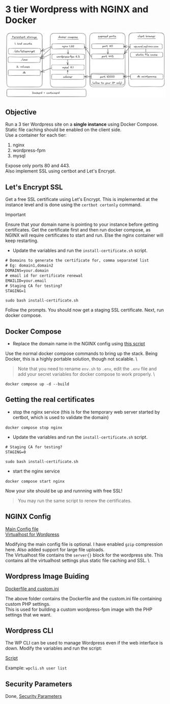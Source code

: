 # 3 tier Wordpress with NGINX and Docker

![Architecture](arch/architecture.png)

## Objective

Run a 3 tier Wordpress site on a **single instance** using Docker Compose. Static file caching should be enabled on the client side. \
Use a container for each tier:

1. nginx
2. wordpress-fpm
3. mysql

Expose only ports 80 and 443. \
Also implement SSL using certbot and Let's Encrypt.

## Let's Encrypt SSL

Get a free SSL certificate using Let's Encrypt. This is implemented at the instance level and is done using the `certbot certonly` command.

> [!IMPORTANT]
> Ensure that your domain name is pointing to your instance before getting certificates.
> Get the certificate first and then run docker compose, as NGINX will require certificates to start and run. Else the nginx container will keep restarting.

- Update the variables and run the `install-certificate.sh` script.

```shell
# Domains to generate the certificate for, comma separated list
# Eg: domain1,domain2
DOMAINS=your.domain
# email id for certificate renewal
EMAILID=your.email
# Staging CA for testing?
STAGING=1
```

```shell
sudo bash install-certificate.sh
```

Follow the prompts. You should now get a staging SSL certificate. Next, run docker compose.

## Docker Compose

- Replace the domain name in the NGINX config using [this script](nginx/replace-domain.sh)

Use the normal docker compose commands to bring up the stack. Being Docker, this is a highly portable solution, though not scalable. \

> Note that you need to rename `env.sh` to `.env`, edit the `.env` file and add your secret variables for docker compose to work properly. \

```
docker compose up -d --build
```

## Getting the real certificates

- stop the nginx service (this is for the temporary web server started by certbot, which is used to validate the domain)

`docker compose stop nginx`

- Update the variables and run the `install-certificate.sh` script.

```shell
# Staging CA for testing?
STAGING=0
```

```shell
sudo bash install-certificate.sh
```

- start the nginx service

`docker compose start nginx`

Now your site should be up and runnning with free SSL!

> You may run the same script to renew the certificates.

## NGINX Config

[Main Config file](nginx/nginx.conf) \
[Virtualhost for Wordpress](nginx/wp.conf)

Modifying the main config file is optional. I have enabled `gzip` compression here. Also added support for large file uploads. \
The Virtualhost file contains the `server{}` block for the wordpress site. This contains all the virtualhost settings plus static file caching and SSL. \

## Wordpress Image Buiding

[Dockerfile and custom.ini](wp)

The above folder contains the Dockerfile and the custom.ini file containing custom PHP settings. \
This is used for building a custom wordpress-fpm image with the PHP settings that we want.

## Wordpress CLI

The WP CLI can be used to manage Wordpress even if the web interface is down. Modify the variables and run the script:

[Script](wpcli.sh)

Example: `wpcli.sh user list`

## Security Parameters

Done, [Security Parameters](nginx/ssl-params.conf)